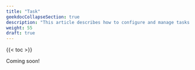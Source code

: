 ```yaml
---
title: "Task"
geekdocCollapseSection: true
description: "This article describes how to configure and manage tasks in the TrueNAS CLI Shell." 
weight: 55
draft: true
---
```


{{< toc >}}

Coming soon!
